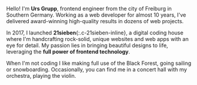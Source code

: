 Hello! I'm **Urs Grupp**, frontend engineer from the city of Freiburg in Southern Germany. Working as a web developer for almost 10 years, I've delivered award-winning high-quality results in dozens of web projects.

In 2017, I launched **21sieben**{:.c-21sieben-inline}, a digital coding house where I'm handcrafting rock-solid, unique websites and web apps with an eye for detail. My passion lies in bringing beautiful designs to life, leveraging the **full power of frontend technology**.

When I'm not coding I like making full use of the Black Forest, going sailing or snowboarding. Occasionally, you can find me in a concert hall with my orchestra, playing the violin.
